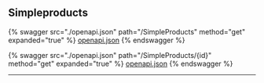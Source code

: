 ## Simpleproducts




{% swagger src="./openapi.json" path="/SimpleProducts" method="get" expanded="true" %}
[openapi.json](./docs/openapi.json)
{% endswagger %}

{% swagger src="./openapi.json" path="/SimpleProducts/{id}" method="get" expanded="true" %}
[openapi.json](./docs/openapi.json)
{% endswagger %}


---


